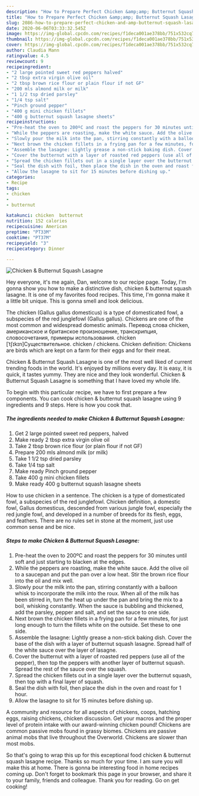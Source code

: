 ```yaml
---
description: "How to Prepare Perfect Chicken &amp;amp; Butternut Squash Lasagne"
title: "How to Prepare Perfect Chicken &amp;amp; Butternut Squash Lasagne"
slug: 2086-how-to-prepare-perfect-chicken-and-amp-butternut-squash-lasagne
date: 2020-06-06T03:33:32.545Z
image: https://img-global.cpcdn.com/recipes/f1deca001ae378bb/751x532cq70/chicken-butternut-squash-lasagne-recipe-main-photo.jpg
thumbnail: https://img-global.cpcdn.com/recipes/f1deca001ae378bb/751x532cq70/chicken-butternut-squash-lasagne-recipe-main-photo.jpg
cover: https://img-global.cpcdn.com/recipes/f1deca001ae378bb/751x532cq70/chicken-butternut-squash-lasagne-recipe-main-photo.jpg
author: Claudia Mann
ratingvalue: 4.5
reviewcount: 9
recipeingredient:
- "2 large pointed sweet red peppers halved"
- "2 tbsp extra virgin olive oil"
- "2 tbsp brown rice flour or plain flour if not GF"
- "200 mls almond milk or milk"
- "1 1/2 tsp dried parsley"
- "1/4 tsp salt"
- "Pinch ground pepper"
- "400 g mini chicken fillets"
- "400 g butternut squash lasagne sheets"
recipeinstructions:
- "Pre-heat the oven to 200ºC and roast the peppers for 30 minutes until soft and just starting to blacken at the edges."
- "While the peppers are roasting, make the white sauce. Add the olive oil to a saucepan and put the pan over a low heat. Stir the brown rice flour into the oil and mix well."
- "Slowly pour the milk into the pan, stirring constantly with a balloon whisk to incorporate the milk into the roux. When all of the milk has been stirred in, turn the heat up under the pan and bring the mix to a boil, whisking constantly. When the sauce is bubbling and thickened, add the parsley, pepper and salt, and set the sauce to one side."
- "Next brown the chicken fillets in a frying pan for a few minutes, for just long enough to turn the fillets white on the outside. Set these to one side."
- "Assemble the lasagne: Lightly grease a non-stick baking dish. Cover the base of the dish with a layer of butternut squash lasagne. Spread half of the white sauce over the layer of lasagne."
- "Cover the butternut with a layer of roasted red peppers (use all of the pepper), then top the peppers with another layer of butternut squash. Spread the rest of the sauce over the squash."
- "Spread the chicken fillets out in a single layer over the butternut squash, then top with a final layer of squash."
- "Seal the dish with foil, then place the dish in the oven and roast for 1 hour."
- "Allow the lasagne to sit for 15 minutes before dishing up."
categories:
- Recipe
tags:
- chicken
- 
- butternut

katakunci: chicken  butternut 
nutrition: 152 calories
recipecuisine: American
preptime: "PT33M"
cooktime: "PT37M"
recipeyield: "3"
recipecategory: Dinner

---
```



![Chicken &amp; Butternut Squash Lasagne](https://img-global.cpcdn.com/recipes/f1deca001ae378bb/751x532cq70/chicken-butternut-squash-lasagne-recipe-main-photo.jpg)

Hey everyone, it's me again, Dan, welcome to our recipe page. Today, I'm gonna show you how to make a distinctive dish, chicken &amp; butternut squash lasagne. It is one of my favorites food recipes. This time, I'm gonna make it a little bit unique. This is gonna smell and look delicious.

The chicken (Gallus gallus domesticus) is a type of domesticated fowl, a subspecies of the red junglefowl (Gallus gallus). Chickens are one of the most common and widespread domestic animals. Перевод слова chicken, американское и британское произношение, транскрипция, словосочетания, примеры использования. chicken [ˈtʃɪkɪn]Существительное. chicken / chickens. Chicken definition: Chickens are birds which are kept on a farm for their eggs and for their meat.

Chicken &amp; Butternut Squash Lasagne is one of the most well liked of current trending foods in the world. It's enjoyed by millions every day. It is easy, it is quick, it tastes yummy. They are nice and they look wonderful. Chicken &amp; Butternut Squash Lasagne is something that I have loved my whole life.


To begin with this particular recipe, we have to first prepare a few components. You can cook chicken &amp; butternut squash lasagne using 9 ingredients and 9 steps. Here is how you cook that.

<!--inarticleads1-->

##### The ingredients needed to make Chicken &amp; Butternut Squash Lasagne:

1. Get 2 large pointed sweet red peppers, halved
1. Make ready 2 tbsp extra virgin olive oil
1. Take 2 tbsp brown rice flour (or plain flour if not GF)
1. Prepare 200 mls almond milk (or milk)
1. Take 1 1/2 tsp dried parsley
1. Take 1/4 tsp salt
1. Make ready Pinch ground pepper
1. Take 400 g mini chicken fillets
1. Make ready 400 g butternut squash lasagne sheets


How to use chicken in a sentence. The chicken is a type of domesticated fowl, a subspecies of the red junglefowl. Chicken definition, a domestic fowl, Gallus domesticus, descended from various jungle fowl, especially the red jungle fowl, and developed in a number of breeds for its flesh, eggs, and feathers. There are no rules set in stone at the moment, just use common sense and be nice. 

<!--inarticleads2-->

##### Steps to make Chicken &amp; Butternut Squash Lasagne:

1. Pre-heat the oven to 200ºC and roast the peppers for 30 minutes until soft and just starting to blacken at the edges.
1. While the peppers are roasting, make the white sauce. Add the olive oil to a saucepan and put the pan over a low heat. Stir the brown rice flour into the oil and mix well.
1. Slowly pour the milk into the pan, stirring constantly with a balloon whisk to incorporate the milk into the roux. When all of the milk has been stirred in, turn the heat up under the pan and bring the mix to a boil, whisking constantly. When the sauce is bubbling and thickened, add the parsley, pepper and salt, and set the sauce to one side.
1. Next brown the chicken fillets in a frying pan for a few minutes, for just long enough to turn the fillets white on the outside. Set these to one side.
1. Assemble the lasagne: Lightly grease a non-stick baking dish. Cover the base of the dish with a layer of butternut squash lasagne. Spread half of the white sauce over the layer of lasagne.
1. Cover the butternut with a layer of roasted red peppers (use all of the pepper), then top the peppers with another layer of butternut squash. Spread the rest of the sauce over the squash.
1. Spread the chicken fillets out in a single layer over the butternut squash, then top with a final layer of squash.
1. Seal the dish with foil, then place the dish in the oven and roast for 1 hour.
1. Allow the lasagne to sit for 15 minutes before dishing up.


A community and resource for all aspects of chickens, coops, hatching eggs, raising chickens, chicken discussion. Get your macros and the proper level of protein intake with our award-winning chicken pound! Chickens are common passive mobs found in grassy biomes. Chickens are passive animal mobs that live throughout the Overworld. Chickens are slower than most mobs. 

So that's going to wrap this up for this exceptional food chicken &amp; butternut squash lasagne recipe. Thanks so much for your time. I am sure you will make this at home. There is gonna be interesting food in home recipes coming up. Don't forget to bookmark this page in your browser, and share it to your family, friends and colleague. Thank you for reading. Go on get cooking!
